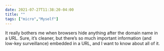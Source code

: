 ```yaml
---
date: 2021-07-27T11:38:20-04:00
title: ""
tags: ["micro","Myself"]
---
```

It really bothers me when browsers hide anything after the domain name in a URL. Sure, it’s cleaner, but there’s so much important information (and low-key surveillance) embedded in a URL, and I want to know about all of it.
